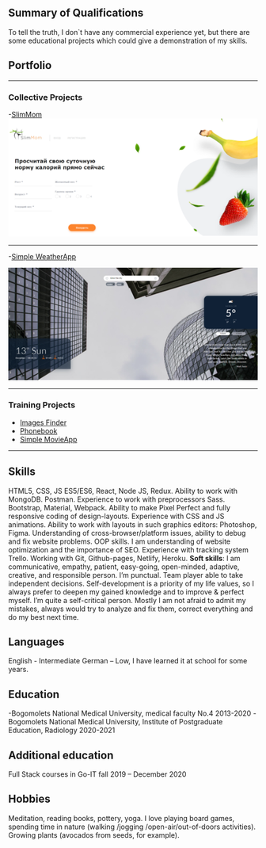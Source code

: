 ## Summary of Qualifications
To tell the truth, I don`t have any commercial experience yet, but there are some educational projects which could give a demonstration of my skills.


## Portfolio

---

### Collective Projects

-[SlimMom](https://modest-benz-fcb0d4.netlify.app/)
<img src="images/SlimMom.png?raw=true"/>

---

-[Simple WeatherApp](https://mykhaylopishchur.github.io/weather-app/)

<img src="images/WeatherApp.png?raw=true"/>

---

### Training Projects

- [Images Finder](https://github.com/KalinkinaD/goit-react-hw-03-image-finder)
- [Phonebook](https://github.com/KalinkinaD/goit-react-hw-08-phonebook)
- [Simple MovieApp](https://github.com/KalinkinaD/goit-react-hw-04-movies)
---

## Skills

HTML5, CSS, JS ES5/ES6, React, Node JS, Redux.
Ability to work with MongoDB. Postman.
Experience to work with preprocessors Sass. Bootstrap, Material, Webpack.
Ability to make Pixel Perfect and fully responsive coding of design-layouts.
Experience with CSS and JS animations.
Ability to work with layouts in such graphics editors: Photoshop, Figma.
Understanding of cross-browser/platform issues, ability to debug and fix website problems.
OOP skills.
I am understanding of website optimization and the importance of SEO.
Experience with tracking system Trello.
Working with Git, Github-pages, Netlify, Heroku.
**Soft skills**: I am communicative, empathy, patient, easy-going, open-minded, adaptive, creative, and responsible person. 
I’m punctual. Team player able to take independent decisions. Self-development is a priority of my life values, 
so I always prefer to deepen my gained knowledge and to improve & perfect myself.  I’m quite a self-critical person. 
Mostly I am not afraid to admit my mistakes, always would try to analyze and fix them, correct everything and do my best next time. 

## Languages
English - Intermediate
German – Low, I have learned it at school for some years.

## Education
-Bogomolets National Medical University, medical faculty No.4
2013-2020
-Bogomolets National Medical University, Institute of Postgraduate Education, Radiology
2020-2021

## Additional education
Full Stack courses in Go-IT
fall 2019 – December 2020 

## Hobbies
Meditation, reading books, pottery, yoga. I love playing board games, spending time in nature (walking /jogging /open-air/out-of-doors activities). 
Growing plants (avocados from seeds, for example).


